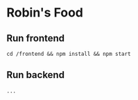 # Robin's Food

## Run frontend

``cd /frontend && npm install && npm start``

## Run backend

``...``
